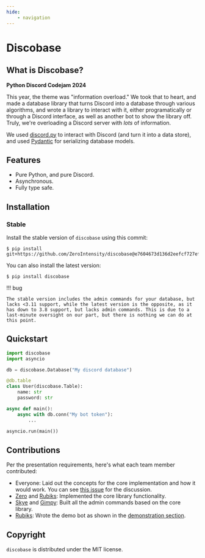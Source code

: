 ```yaml
---
hide:
    - navigation
---
```


# Discobase

## What is Discobase?

**Python Discord Codejam 2024**

This year, the theme was "information overload." We took that to heart, and made a database library that turns Discord into a database through various algorithms, and wrote a library to interact with it, either programatically or through a Discord interface, as well as another bot to show the library off. Truly, we're overloading a Discord server with _lots_ of information.

We used [discord.py](https://discordpy.readthedocs.io/) to interact with Discord (and turn it into a data store), and used [Pydantic](https://docs.pydantic.dev/) for serializing database models.

## Features

-   Pure Python, and pure Discord.
-   Asynchronous.
-   Fully type safe.

## Installation

### Stable

Install the stable version of `discobase` using this commit:

```
$ pip install git+https://github.com/ZeroIntensity/discobase@e7604673d136d2eefcf727ef9326974a2ecc22ff
```

You can also install the latest version:

```
$ pip install discobase
```

!!! bug

    The stable version includes the admin commands for your database, but lacks <3.11 support, while the latest version is the opposite, as it has down to 3.8 support, but lacks admin commands. This is due to a last-minute oversight on our part, but there is nothing we can do at this point.

## Quickstart

```py
import discobase
import asyncio

db = discobase.Database("My discord database")

@db.table
class User(discobase.Table):
    name: str
    password: str

async def main():
    async with db.conn("My bot token"):
        ...

asyncio.run(main())
```

## Contributions

Per the presentation requirements, here's what each team member contributed:

-   Everyone: Laid out the concepts for the core implementation and how it would work. You can see [this issue](https://github.com/ZeroIntensity/discobase/issues/4) for the discussion.
-   [Zero](https://github.com/zerointensity/) and [Rubiks](https://github.com/Rubiks14): Implemented the core library functionality.
-   [Skye](https://github.com/enskyeing) and [Gimpy](https://github.com/Gimpy3887): Built all the admin commands based on the core library.
-   [Rubiks](https://github.com/Rubiks14): Wrote the demo bot as shown in the [demonstration section](https://discobase.zintensity.dev/demonstration/).

## Copyright

`discobase` is distributed under the MIT license.
